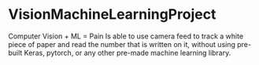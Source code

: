 # VisionMachineLearningProject
Computer Vision + ML = Pain
Is able to use camera feed to track a white piece of paper and read the number that is written on it, without using pre-built Keras, pytorch, or any other pre-made machine learning library.
